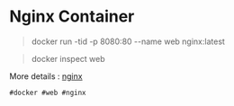 # Nginx Container

> docker run -tid -p 8080:80 --name web nginx:latest

> docker inspect web

More details : [nginx](http://nginx.org)

    #docker #web #nginx
